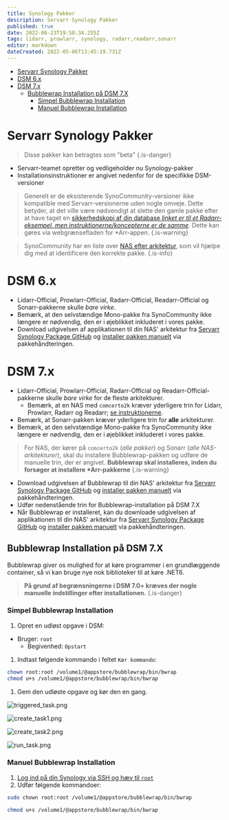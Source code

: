 ```yaml
---
title: Synology Pakker
description: Servarr Synology Pakker
published: true
date: 2022-06-23T19:58:34.255Z
tags: lidarr, prowlarr, synology, radarr,readarr,sonarr
editor: markdown
dateCreated: 2022-05-06T13:45:19.731Z
---
```


- [Servarr Synology Pakker](#servarr-synology-pakker)
- [DSM 6.x](#dsm-6x)
- [DSM 7.x](#dsm-7x)
  - [Bubblewrap Installation på DSM 7.X](#bubblewrap-installation-på-dsm-7x)
    - [Simpel Bubblewrap Installation](#simpel-bubblewrap-installation)
    - [Manuel Bubblewrap Installation](#manuel-bubblewrap-installation)

# Servarr Synology Pakker

> Disse pakker kan betragtes som "beta"
{.is-danger}

- Servarr-teamet opretter og vedligeholder nu Synology-pakker
- Installationsinstruktioner er angivet nedenfor for de specifikke DSM-versioner

> Generelt er de eksisterende SynoCommunity-versioner ikke kompatible med Servarr-versionerne uden nogle omveje. Dette betyder, at det ville være nødvendigt at slette den gamle pakke efter at have taget en [sikkerhedskopi af din database *linket er til et Radarr-eksempel, men instruktionerne/koncepterne er de samme*](/radarr/faq#how-do-i-backuprestore-radarr). Dette kan gøres via webgrænsefladen for \*Arr-appen.
{.is-warning}

> SynoCommunity har en liste over [NAS efter arkitektur](https://github.com/SynoCommunity/spksrc/wiki/Architecture-per-Synology-model), som vil hjælpe dig med at identificere den korrekte pakke.
{.is-info}

# DSM 6.x

- Lidarr-Official, Prowlarr-Official, Radarr-Official, Readarr-Official og Sonarr-pakkerne skulle *bare virke*.
- Bemærk, at den selvstændige Mono-pakke fra SynoCommunity ikke længere er nødvendig, den er i øjeblikket inkluderet i vores pakke.
- Download udgivelsen af ​​applikationen til din NAS' arkitektur fra [Servarr Synology Package GitHub](https://github.com/Servarr/spksrc/releases) og [installer pakken manuelt](https://kb.synology.com/en-us/DSM/tutorial/How_to_install_applications_with_Package_Center#x_anchor_id6) via pakkehåndteringen.

# DSM 7.x

- Lidarr-Official, Prowlarr-Official, Radarr-Official og Readarr-Official-pakkerne skulle *bare virke* for de fleste arkitekturer.
  - Bemærk, at en NAS med `comcerto2k` kræver yderligere trin for Lidarr, Prowlarr, Radarr og Readarr; [se instruktionerne](#bubblewrap-installation-på-dsm-7x).
- Bemærk, at Sonarr-pakken kræver yderligere trin for **alle** arkitekturer.
- Bemærk, at den selvstændige Mono-pakke fra SynoCommunity ikke længere er nødvendig, den er i øjeblikket inkluderet i vores pakke.

> For NAS, der kører på `comcerto2k` (*alle pakker*) og Sonarr (*alle NAS-arkitekturer*), skal du installere Bubblewrap-pakken og udføre de manuelle trin, der er angivet. **Bubblewrap skal installeres, inden du forsøger at installere \*Arr-pakkerne**
{.is-warning}

- Download udgivelsen af ​​Bubblewrap til din NAS' arkitektur fra [Servarr Synology Package GitHub](https://github.com/Servarr/spksrc/releases) og [installer pakken manuelt](https://kb.synology.com/en-us/DSM/tutorial/How_to_install_applications_with_Package_Center#x_anchor_id6) via pakkehåndteringen.
- Udfør nedenstående trin for Bubblewrap-installation på DSM 7.X
- Når Bubblewrap er installeret, kan du downloade udgivelsen af ​​applikationen til din NAS' arkitektur fra [Servarr Synology Package GitHub](https://github.com/Servarr/spksrc/releases) og [installer pakken manuelt](https://kb.synology.com/en-us/DSM/tutorial/How_to_install_applications_with_Package_Center#x_anchor_id6) via pakkehåndteringen.

## Bubblewrap Installation på DSM 7.X

Bubblewrap giver os mulighed for at køre programmer i en grundlæggende container, så vi kan bruge nye nok biblioteker til at køre .NET6.

> **På grund af begrænsningerne i DSM 7.0+ kræves der nogle manuelle indstillinger efter installationen.**
{.is-danger}

### Simpel Bubblewrap Installation

1. Opret en udløst opgave i DSM:

- Bruger: `root`
  - Begivenhed: `Opstart`

1. Indtast følgende kommando i feltet `Kør kommando`:

```bash
chown root:root /volume1/@appstore/bubblewrap/bin/bwrap
chmod u+s /volume1/@appstore/bubblewrap/bin/bwrap
```

1. Gem den udløste opgave og kør den en gang.

![triggered_task.png](/assets/synology/triggered_task.png)

![create_task1.png](/assets/synology/create_task1.png)

![create_task2.png](/assets/synology/create_task2.png)

![run_task.png](/assets/synology/run_task.png)

### Manuel Bubblewrap Installation

1. [Log ind på din Synology via SSH og hæv til `root`](https://kb.synology.com/en-global/DSM/tutorial/How_to_login_to_DSM_with_root_permission_via_SSH_Telnet)
1. Udfør følgende kommandoer:

```bash
sudo chown root:root /volume1/@appstore/bubblewrap/bin/bwrap
```

```bash
chmod u+s /volume1/@appstore/bubblewrap/bin/bwrap
```